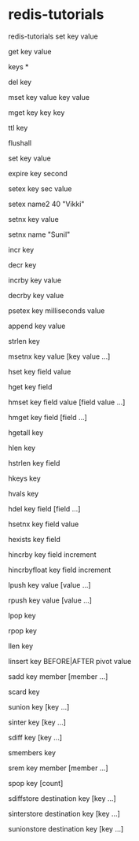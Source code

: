 # redis-tutorials
redis-tutorials
set key value

get key value

keys *

del key

mset key value key value

mget key key key

ttl key

flushall

set key value

expire key second

setex key sec value

setex name2 40 "Vikki"

setnx key value

setnx name "Sunil"



incr key

decr key

incrby key value

decrby key value

psetex key milliseconds value

append key value

strlen key

msetnx key value [key value ...] 


 hset key field value  
 
 hget key field  
 
 hmset key field value [field value ...]
 
 hmget key field [field ...]
 
 hgetall key 
 
 hlen key 
 
 hstrlen key field  
 
 hkeys key 
 
 hvals key 

 hdel key field [field ...]

hsetnx key field value

hexists key field 

hincrby key field increment 
 
hincrbyfloat key field increment  

lpush key value [value ...]

rpush key value [value ...] 

lpop key 

rpop key

llen key

linsert key BEFORE|AFTER pivot value

sadd key member [member ...] 

scard key

sunion key [key ...] 

sinter key [key ...]    

sdiff key [key ...]   

smembers key  

srem key member [member ...]

spop key [count]

sdiffstore destination key [key ...] 

sinterstore destination key [key ...]

sunionstore destination key [key ...]
